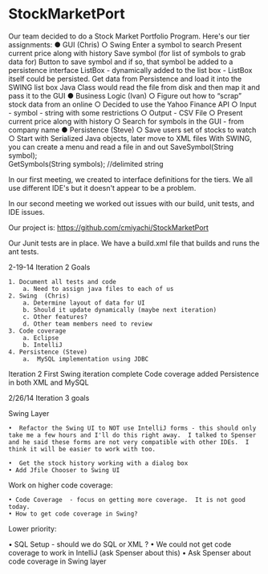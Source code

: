 StockMarketPort
===============

Our team decided to do a Stock Market Portfolio Program.  Here's our tier assignments:
● GUI  (Chris)
	○ Swing 
		Enter a symbol to search
		Present current price along with history
		Save symbol (for list of symbols to grab data for)
		Button to save symbol and if so, that symbol be added to a persistence interface
		ListBox - dynamically added to the list box - ListBox itself could be persisted. 
		Get data from Persistence and load it into the SWING list box 
		Java Class would read the file from disk and then map it and pass it to the GUI
● Business Logic (Ivan)
	○ Figure out how to “scrap” stock data from an online
		○ Decided to use the Yahoo Finance API
		○ Input - symbol - string with some restrictions
		○ Output - CSV File
	○ Present current price along with history
	○ Search for symbols in the GUI - from company name
● Persistence (Steve)
	○ Save users set of stocks to watch
	○ Start with Serialized Java objects, later move to XML files
		With SWING, you can create a menu and read a file in and out
		SaveSymbol(String symbol);  
		GetSymbols(String symbols); //delimited string 
		
		
		
In our first meeting, we created to interface definitions for the tiers.   We all use different IDE's but it doesn't appear to be a problem.   

In our second meeting we worked out issues with our build, unit tests, and IDE issues. 

Our project is: https://github.com/cmiyachi/StockMarketPort

Our Junit tests are in place.  We have a build.xml file that builds and runs the ant tests.  



2-19-14  Iteration 2 Goals

	1. Document all tests and code
		a. Need to assign java files to each of us
	2. Swing  (Chris)
		a. Determine layout of data for UI
		b. Should it update dynamically (maybe next iteration)
		c. Other features?
		d. Other team members need to review
	3. Code coverage
		a. Eclipse
		b. IntelliJ
	4. Persistence (Steve)
		a.  MySQL implementation using JDBC
		
		
Iteration 2
    First Swing iteration complete
    Code coverage added
    Persistence in both XML and MySQL

 2/26/14 Iteration 3 goals

 Swing Layer

 	•  Refactor the Swing UI to NOT use IntelliJ forms - this should only take me a few hours and I'll do this right away.  I talked to Spenser and he said these forms are not very compatible with other IDEs.  I think it will be easier to work with too. 

 	•  Get the stock history working with a dialog box
 	• Add Jfile Chooser to Swing UI


 Work on higher code coverage:

 	• Code Coverage  - focus on getting more coverage.  It is not good today.
 	• How to get code coverage in Swing?

 Lower priority:

 • SQL Setup - should we do SQL or XML ?
 • We could not get code coverage to work in IntelliJ (ask Spenser about this)
 • Ask Spenser about code coverage in Swing layer
